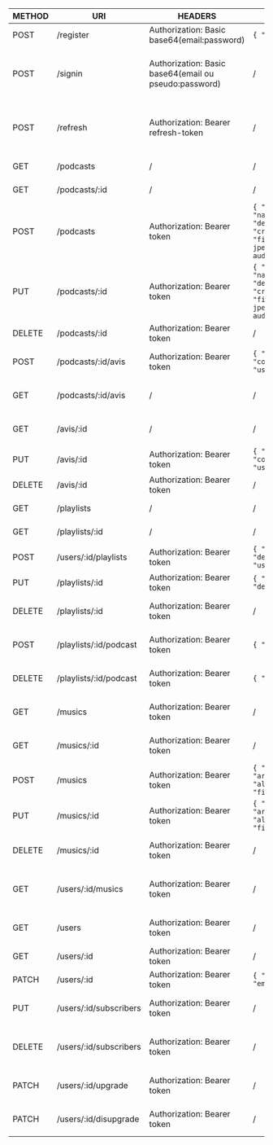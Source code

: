 | METHOD | URI                            | HEADERS                                               | BODY                                                                                                                                               | RETOURNE                                                                                                 | DESCRIPTION                              |
|--------|--------------------------------|-------------------------------------------------------|----------------------------------------------------------------------------------------------------------------------------------------------------|----------------------------------------------------------------------------------------------------------|------------------------------------------|
| POST   | /register                      | Authorization: Basic base64(email:password)           | ```{ "pseudo":"string" }```                                                                                                                        | { user: { id:string, email:string } }                                                                    | Créer un utilisateur                     |
| POST   | /signin                        | Authorization: Basic base64(email ou pseudo:password) | /                                                                                                                                                  | { user: { id:string, email:string, token:string, refreshToken:string } }                                 | Se connecter                             |
| POST   | /refresh                       | Authorization: Bearer refresh-token                   | /                                                                                                                                                  | { user: { id:string, email:string, token:string, refreshToken:string } }                                 | Rafraîchir le token                      |
| GET    | /podcasts                      | /                                                     | /                                                                                                                                                  | { podcasts:[...] }                                                                                       | Récupérer les podcasts                   |
| GET    | /podcasts/:id                  | /                                                     | /                                                                                                                                                  | { podcast:{...} }                                                                                        | Récupérer un podcast                     |
| POST   | /podcasts                      | Authorization: Bearer token                           | ```{ "date":"string", "name":"string", "description":"string", "creatorId":"uuid", "fileImage":"fichier jpeg", "file":"fichier audio ou webm" }``` | { podcast:{...} }                                                                                        | Créer un podcast                         |
| PUT    | /podcasts/:id                  | Authorization: Bearer token                           | ```{ "date":"string", "name":"string", "description":"string", "creatorId":"uuid", "fileImage":"fichier jpeg", "file":"fichier audio ou webm" }``` | { podcast:{...} }                                                                                        | Modifier un podcast                      |
| DELETE | /podcasts/:id                  | Authorization: Bearer token                           | /                                                                                                                                                  | { podcast:{...} }                                                                                        | Supprimer un podcast                     |
| POST   | /podcasts/:id/avis             | Authorization: Bearer token                           | ```{ "title":"string", "content":"string", "userId":"uuid"}```                                                                                     | { avis:{...} }                                                                                           | Créer un avis sur un podcast             |
| GET    | /podcasts/:id/avis             | /                                                     | /                                                                                                                                                  | { avis:[...] }                                                                                           | Récupérer les avis d'un podcast          |
| GET    | /avis/:id                      | /                                                     | /                                                                                                                                                  | { avis:{...} }                                                                                           | Récupérer un avis par son ID             |
| PUT    | /avis/:id                      | Authorization: Bearer token                           | ```{ "title":"string", "content":"string", "userId":"uuid"}```                                                                                     | { avis:{...} }                                                                                           | Modifier un avis                         |
| DELETE | /avis/:id                      | Authorization: Bearer token                           | /                                                                                                                                                  | { avis:{...} }                                                                                           | Supprimer un avis                        |
| GET    | /playlists                     | /                                                     | /                                                                                                                                                  | { playlists:[...] }                                                                                      | Récupérer les playlists                  |
| GET    | /playlists/:id                 | /                                                     | /                                                                                                                                                  | { playlist:{...} }                                                                                       | Récupérer une playlist                   |
| POST   | /users/:id/playlists           | Authorization: Bearer token                           | ```{ "name":"string", "description":"string", "userId":"uuid"}```                                                                                  | { playlist:{...} }                                                                                       | Créer une playlist                       |
| PUT    | /playlists/:id                 | Authorization: Bearer token                           | ```{ "name":"string", "description":"string"}```                                                                                                   | { playlist:{...} }                                                                                       | Modifier une playlist                    |
| DELETE | /playlists/:id                 | Authorization: Bearer token                           | /                                                                                                                                                  | { message: "Playlist supprimée" }                                                                        | Supprimer une playlist                   |
| POST   | /playlists/:id/podcast         | Authorization: Bearer token                           | ```{ "podcastId":"uuid" }```                                                                                                                       | { playlist:{...} }                                                                                       | Ajouter un podcast à une playlist        |
| DELETE | /playlists/:id/podcast         | Authorization: Bearer token                           | ```{ "podcastId":"uuid" }```                                                                                                                       | { playlist:{...} }                                                                                       | Retirer un podcast d'une playlist        |
| GET    | /musics                        | Authorization: Bearer token                           | /                                                                                                                                                  | { musics:[...] }                                                                                         | Récupérer toutes les musiques            |
| GET    | /musics/:id                    | Authorization: Bearer token                           | /                                                                                                                                                  | { music:{...} }                                                                                          | Récupérer une musique par ID             |
| POST   | /musics                        | Authorization: Bearer token                           | ```{ "title":"string", "artist":"string", "album":"string", "file":"fichier audio"}```                                                             | { music:{...} }                                                                                          | Ajouter une musique                      |
| PUT    | /musics/:id                    | Authorization: Bearer token                           | ```{ "title":"string", "artist":"string", "album":"string", "file":"fichier audio"}```                                                             | { music:{...} }                                                                                          | Modifier une musique                     |
| DELETE | /musics/:id                    | Authorization: Bearer token                           | /                                                                                                                                                  | { message: "Musique supprimée" }                                                                         | Supprimer une musique                    |
| GET    | /users/:id/musics              | Authorization: Bearer token                           | /                                                                                                                                                  | { musics:[...] }                                                                                         | Récupérer les musiques d'un utilisateur  |
| GET    | /users                         | Authorization: Bearer token                           | /                                                                                                                                                  | { users:[...] }                                                                                          | Récupérer tous les utilisateurs          |
| GET    | /users/:id                     | Authorization: Bearer token                           | /                                                                                                                                                  | { user:{...} }                                                                                           | Récupérer un utilisateur                 |
| PATCH  | /users/:id                     | Authorization: Bearer token                           | ```{ "pseudo":"string", "email":"string" }```                                                                                                      | { user:{...} }                                                                                           | Modifier un utilisateur                  |
| PUT    | /users/:id/subscribers         | Authorization: Bearer token                           | /                                                                                                                                                  | { message: "Abonnement ajouté" }                                                                         | S'abonner à un utilisateur               |
| DELETE | /users/:id/subscribers         | Authorization: Bearer token                           | /                                                                                                                                                  | { message: "Abonnement supprimé" }                                                                       | Se désabonner d'un utilisateur           |
| PATCH  | /users/:id/upgrade             | Authorization: Bearer token                           | /                                                                                                                                                  | { message: "Utilisateur promu à Broadcaster" }                                                           | Passer un utilisateur en Broadcaster     |
| PATCH  | /users/:id/disupgrade          | Authorization: Bearer token                           | /                                                                                                                                                  | { message: "Utilisateur rétrogradé" }                                                                    | Rétrograder un utilisateur               |

